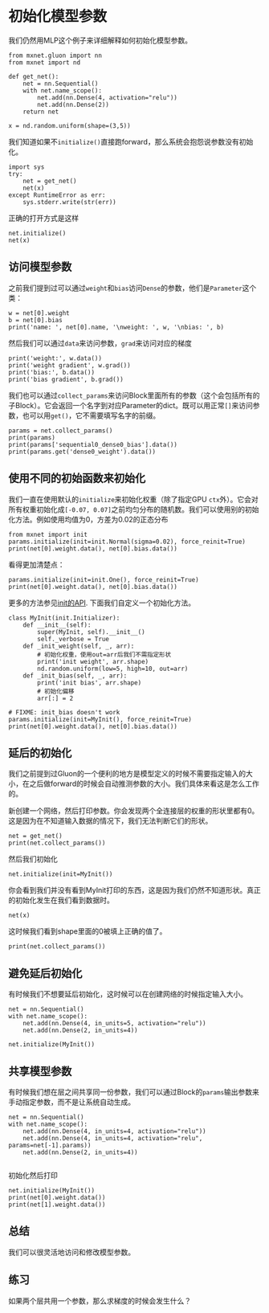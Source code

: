 # 初始化模型参数

我们仍然用MLP这个例子来详细解释如何初始化模型参数。

```{.python .input  n=46}
from mxnet.gluon import nn
from mxnet import nd

def get_net():
    net = nn.Sequential()
    with net.name_scope():
        net.add(nn.Dense(4, activation="relu"))
        net.add(nn.Dense(2))
    return net

x = nd.random.uniform(shape=(3,5))
```

我们知道如果不`initialize()`直接跑forward，那么系统会抱怨说参数没有初始化。

```{.python .input  n=33}
import sys
try:
    net = get_net()
    net(x)
except RuntimeError as err:
    sys.stderr.write(str(err))
```

正确的打开方式是这样

```{.python .input  n=34}
net.initialize()
net(x)
```

## 访问模型参数

之前我们提到过可以通过`weight`和`bias`访问`Dense`的参数，他们是`Parameter`这个类：

```{.python .input  n=35}
w = net[0].weight
b = net[0].bias
print('name: ', net[0].name, '\nweight: ', w, '\nbias: ', b)
```

然后我们可以通过`data`来访问参数，`grad`来访问对应的梯度

```{.python .input  n=43}
print('weight:', w.data())
print('weight gradient', w.grad())
print('bias:', b.data())
print('bias gradient', b.grad())
```

我们也可以通过`collect_params`来访问Block里面所有的参数（这个会包括所有的子Block）。它会返回一个名字到对应Parameter的dict。既可以用正常`[]`来访问参数，也可以用`get()`，它不需要填写名字的前缀。

```{.python .input  n=7}
params = net.collect_params()
print(params)
print(params['sequential0_dense0_bias'].data())
print(params.get('dense0_weight').data())
```

## 使用不同的初始函数来初始化

我们一直在使用默认的`initialize`来初始化权重（除了指定GPU `ctx`外）。它会对所有权重初始化成`[-0.07, 0.07]`之前均匀分布的随机数。我们可以使用别的初始化方法。例如使用均值为0，方差为0.02的正态分布

```{.python .input}
from mxnet import init
params.initialize(init=init.Normal(sigma=0.02), force_reinit=True)
print(net[0].weight.data(), net[0].bias.data())
```

看得更加清楚点：

```{.python .input}
params.initialize(init=init.One(), force_reinit=True)
print(net[0].weight.data(), net[0].bias.data())
```

更多的方法参见[init的API](https://mxnet.incubator.apache.org/api/python/optimization.html#the-mxnet-initializer-package). 下面我们自定义一个初始化方法。

```{.python .input}
class MyInit(init.Initializer):
    def __init__(self):
        super(MyInit, self).__init__()   
        self._verbose = True
    def _init_weight(self, _, arr):        
        # 初始化权重，使用out=arr后我们不需指定形状
        print('init weight', arr.shape)
        nd.random.uniform(low=5, high=10, out=arr)
    def _init_bias(self, _, arr):
        print('init bias', arr.shape)
        # 初始化偏移
        arr[:] = 2

# FIXME: init_bias doesn't work
params.initialize(init=MyInit(), force_reinit=True)
print(net[0].weight.data(), net[0].bias.data())
```

## 延后的初始化

我们之前提到过Gluon的一个便利的地方是模型定义的时候不需要指定输入的大小，在之后做forward的时候会自动推测参数的大小。我们具体来看这是怎么工作的。

新创建一个网络，然后打印参数。你会发现两个全连接层的权重的形状里都有0。 这是因为在不知道输入数据的情况下，我们无法判断它们的形状。

```{.python .input}
net = get_net()
print(net.collect_params())
```

然后我们初始化

```{.python .input}
net.initialize(init=MyInit())
```

你会看到我们并没有看到MyInit打印的东西，这是因为我们仍然不知道形状。真正的初始化发生在我们看到数据时。

```{.python .input}
net(x)
```

这时候我们看到shape里面的0被填上正确的值了。

```{.python .input}
print(net.collect_params())
```

## 避免延后初始化

有时候我们不想要延后初始化，这时候可以在创建网络的时候指定输入大小。

```{.python .input}
net = nn.Sequential()
with net.name_scope():
    net.add(nn.Dense(4, in_units=5, activation="relu"))
    net.add(nn.Dense(2, in_units=4))

net.initialize(MyInit())
```

## 共享模型参数

有时候我们想在层之间共享同一份参数，我们可以通过Block的`params`输出参数来手动指定参数，而不是让系统自动生成。

```{.python .input}
net = nn.Sequential()
with net.name_scope():
    net.add(nn.Dense(4, in_units=4, activation="relu"))
    net.add(nn.Dense(4, in_units=4, activation="relu", params=net[-1].params))
    net.add(nn.Dense(2, in_units=4))
    

```

初始化然后打印

```{.python .input}
net.initialize(MyInit())
print(net[0].weight.data())
print(net[1].weight.data())
```

## 总结

我们可以很灵活地访问和修改模型参数。

## 练习

如果两个层共用一个参数，那么求梯度的时候会发生什么？
